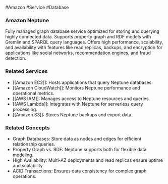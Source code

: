 #Amazon #Service #Database
### Amazon Neptune

Fully managed graph database service optimized for storing and querying highly connected data. Supports property graph and RDF models with Gremlin and SPARQL query languages. Offers high performance, scalability, and availability with features like read replicas, backups, and encryption for applications like social networks, recommendation engines, and fraud detection.

### Related Services

- [[Amazon EC2]]: Hosts applications that query Neptune databases.
- [[Amazon CloudWatch]]: Monitors Neptune performance and operational metrics.
- [[AWS IAM]]: Manages access to Neptune resources and queries.
- [[AWS Lambda]]: Integrates with Neptune for serverless query processing.
- [[Amazon S3]]: Stores Neptune backups and export data.

### Related Concepts

- Graph Databases: Store data as nodes and edges for efficient relationship queries.
- Property Graph vs. RDF: Neptune supports both for flexible data modeling.
- High Availability: Multi-AZ deployments and read replicas ensure uptime and scalability.
- ACID Transactions: Ensures data consistency for complex graph operations.